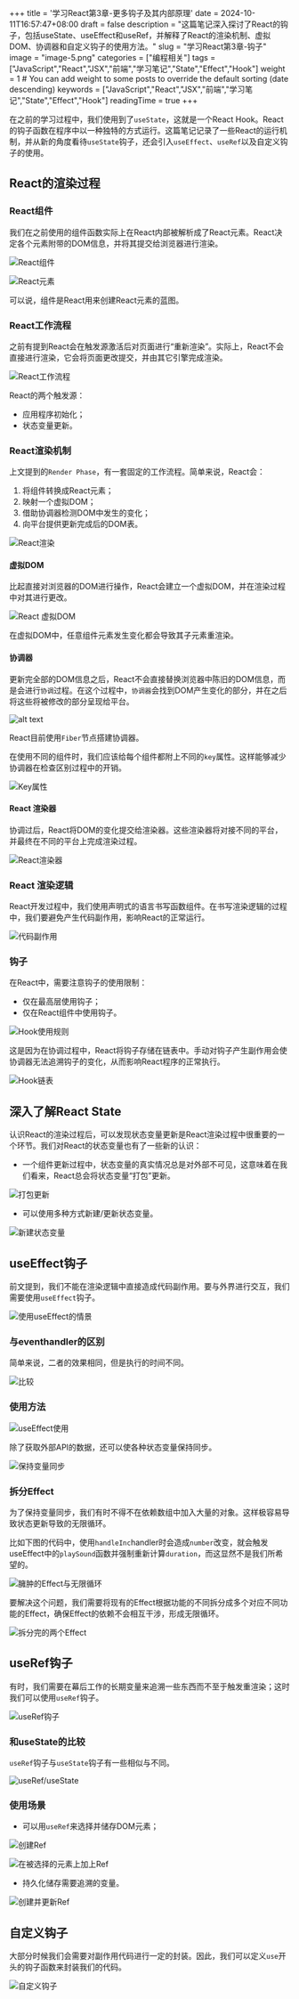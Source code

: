 +++
title = '学习React第3章-更多钩子及其内部原理'
date = 2024-10-11T16:57:47+08:00
draft = false
description = "这篇笔记深入探讨了React的钩子，包括useState、useEffect和useRef，并解释了React的渲染机制、虚拟DOM、协调器和自定义钩子的使用方法。"
slug = "学习React第3章-钩子"
image = "image-5.png"
categories = ["编程相关"]
tags = ["JavaScript","React","JSX","前端","学习笔记","State","Effect","Hook"]
weight = 1       # You can add weight to some posts to override the default sorting (date descending)
keywords = ["JavaScript","React","JSX","前端","学习笔记","State","Effect","Hook"]
readingTime = true
+++

在之前的学习过程中，我们使用到了`useState`，这就是一个React Hook。React的钩子函数在程序中以一种独特的方式运行。这篇笔记记录了一些React的运行机制，并从新的角度看待`useState`钩子，还会引入`useEffect`、`useRef`以及自定义钩子的使用。

## React的渲染过程

### React组件

我们在之前使用的组件函数实际上在React内部被解析成了React元素。React决定各个元素附带的DOM信息，并将其提交给浏览器进行渲染。

![React组件](image.png)

![React元素](image-1.png)

可以说，组件是React用来创建React元素的蓝图。

### React工作流程

之前有提到React会在触发源激活后对页面进行“重新渲染”。实际上，React不会直接进行渲染，它会将页面更改提交，并由其它引擎完成渲染。

![React工作流程](image-2.png)

React的两个触发源：

- 应用程序初始化；
- 状态变量更新。

### React渲染机制

上文提到的`Render Phase`，有一套固定的工作流程。简单来说，React会：

1. 将组件转换成React元素；
2. 映射一个虚拟DOM；
3. 借助协调器检测DOM中发生的变化；
4. 向平台提供更新完成后的DOM表。

![React渲染](image-3.png)

#### 虚拟DOM

比起直接对浏览器的DOM进行操作，React会建立一个虚拟DOM，并在渲染过程中对其进行更改。

![React 虚拟DOM](image-4.png)

在虚拟DOM中，任意组件元素发生变化都会导致其子元素重渲染。

#### 协调器

更新完全部的DOM信息之后，React不会直接替换浏览器中陈旧的DOM信息，而是会进行`协调`过程。在这个过程中，`协调器`会找到DOM产生变化的部分，并在之后将这些将被修改的部分呈现给平台。

![alt text](image-5.png)

React目前使用`Fiber`节点搭建协调器。

在使用不同的组件时，我们应该给每个组件都附上不同的`key`属性。这样能够减少协调器在检查区别过程中的开销。

![Key属性](image-7.png)

#### React 渲染器

协调过后，React将DOM的变化提交给渲染器。这些渲染器将对接不同的平台，并最终在不同的平台上完成渲染过程。

![React渲染器](image-6.png)

### React 渲染逻辑

React开发过程中，我们使用声明式的语言书写函数组件。在书写渲染逻辑的过程中，我们要避免产生代码副作用，影响React的正常运行。

![代码副作用](image-8.png)

### 钩子

在React中，需要注意钩子的使用限制：

- 仅在最高层使用钩子；
- 仅在React组件中使用钩子。

![Hook使用规则](image-14.png)

这是因为在协调过程中，React将钩子存储在链表中。手动对钩子产生副作用会使协调器无法追溯钩子的变化，从而影响React程序的正常执行。

![Hook链表](image-15.png)

## 深入了解React State

认识React的渲染过程后，可以发现状态变量更新是React渲染过程中很重要的一个环节。我们对React的状态变量也有了一些新的认识：

- 一个组件更新过程中，状态变量的真实情况总是对外部不可见，这意味着在我们看来，React总会将状态变量“打包”更新。

![打包更新](image-9.png)

- 可以使用多种方式新建/更新状态变量。

![新建状态变量](image-10.png)

## useEffect钩子

前文提到，我们不能在渲染逻辑中直接造成代码副作用。要与外界进行交互，我们需要使用`useEffect`钩子。

![使用useEffect的情景](image-11.png)

### 与eventhandler的区别

简单来说，二者的效果相同，但是执行的时间不同。

![比较](image-12.png)

### 使用方法

![useEffect使用](image-13.png)

除了获取外部API的数据，还可以使各种状态变量保持同步。

![保持变量同步](image-22.png)

### 拆分Effect

为了保持变量同步，我们有时不得不在依赖数组中加入大量的对象。这样极容易导致状态更新导致的无限循环。

比如下图的代码中，使用`handleInc`handler时会造成`number`改变，就会触发useEffect中的`playSound`函数并强制重新计算`duration`，而这显然不是我们所希望的。

![臃肿的Effect与无限循环](image-23.png)

要解决这个问题，我们需要将现有的Effect根据功能的不同拆分成多个对应不同功能的Effect，确保Effect的依赖不会相互干涉，形成无限循环。

![拆分完的两个Effect](image-24.png)

## useRef钩子

有时，我们需要在幕后工作的长期变量来追溯一些东西而不至于触发重渲染；这时我们可以使用`useRef`钩子。

![useRef钩子](image-17.png)

### 和useState的比较

`useRef`钩子与`useState`钩子有一些相似与不同。

![useRef/useState](image-16.png)

### 使用场景

- 可以用`useRef`来选择并储存DOM元素；

![创建Ref](image-18.png)

![在被选择的元素上加上Ref](image-19.png)

- 持久化储存需要追溯的变量。

![创建并更新Ref](image-20.png)

## 自定义钩子

大部分时候我们会需要对副作用代码进行一定的封装。因此，我们可以定义`use`开头的钩子函数来封装我们的代码。

![自定义钩子](image-21.png)